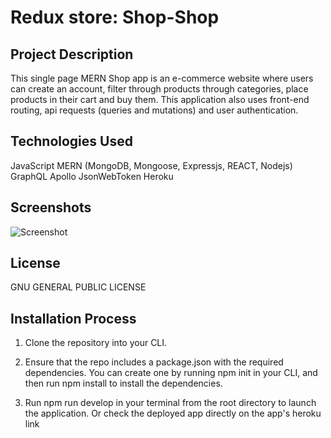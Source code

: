 # Redux store: Shop-Shop

## Project Description

This single page MERN Shop app is an e-commerce website where users can create an account, filter through products through categories, place products in their cart and buy them. This application also uses front-end routing, api requests (queries and mutations) and user authentication.

## Technologies Used

JavaScript
MERN (MongoDB, Mongoose, Expressjs, REACT, Nodejs)
GraphQL
Apollo
JsonWebToken
Heroku

## Screenshots

![Screenshot](C:\Users\TranquilityRadiance\UCLA-Bootcamp\projects\Redux-Store\images\shop.png)

## License

GNU GENERAL PUBLIC LICENSE

## Installation Process

1. Clone the repository into your CLI.

2. Ensure that the repo includes a package.json with the required dependencies. You can create one by running npm init in your CLI, and then run npm install to install the dependencies.

3. Run npm run develop in your terminal from the root directory to launch the application. Or check the deployed app directly on the app's heroku link 


